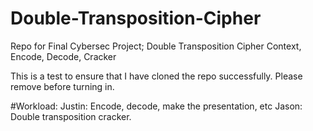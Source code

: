 # Double-Transposition-Cipher
Repo for Final Cybersec Project; Double Transposition Cipher Context, Encode, Decode, Cracker

This is a test to ensure that I have cloned the repo successfully. Please remove before turning in.

#Workload:
Justin: Encode, decode, make the presentation, etc
Jason: Double transposition cracker.
